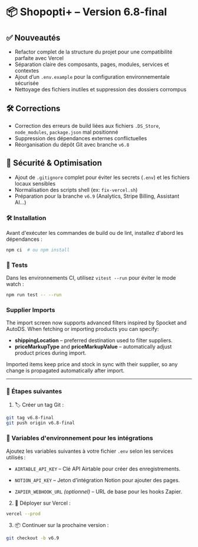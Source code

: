 # 📦 Shopopti+ – Version 6.8-final

## ✅ Nouveautés
- Refactor complet de la structure du projet pour une compatibilité parfaite avec Vercel
- Séparation claire des composants, pages, modules, services et contextes
- Ajout d’un `.env.example` pour la configuration environnementale sécurisée
- Nettoyage des fichiers inutiles et suppression des dossiers corrompus

## 🛠️ Corrections
- Correction des erreurs de build liées aux fichiers `.DS_Store`, `node_modules`, `package.json` mal positionné
- Suppression des dépendances externes conflictuelles
- Réorganisation du dépôt Git avec branche `v6.8`

## 🔐 Sécurité & Optimisation
- Ajout de `.gitignore` complet pour éviter les secrets (`.env`) et les fichiers locaux sensibles
- Normalisation des scripts shell (ex: `fix-vercel.sh`)
- Préparation pour la branche `v6.9` (Analytics, Stripe Billing, Assistant AI...)

### 🛠 Installation

Avant d'exécuter les commandes de build ou de lint, installez d'abord les dépendances :

```bash
npm ci  # ou npm install
```

### 🧪 Tests

Dans les environnements CI, utilisez `vitest --run` pour éviter le mode watch :

```bash
npm run test -- --run
```

### Supplier Imports

The import screen now supports advanced filters inspired by Spocket and AutoDS.
When fetching or importing products you can specify:

- **shippingLocation** – preferred destination used to filter suppliers.
- **priceMarkupType** and **priceMarkupValue** – automatically adjust product prices during import.

Imported items keep price and stock in sync with their supplier, so any change
is propagated automatically after import.

---

### 🚀 Étapes suivantes

1. 🏷️ Créer un tag Git :
```bash
git tag v6.8-final
git push origin v6.8-final
```

### 📄 Variables d'environnement pour les intégrations

Ajoutez les variables suivantes à votre fichier `.env` selon les services utilisés :

* `AIRTABLE_API_KEY` – Clé API Airtable pour créer des enregistrements.

* `NOTION_API_KEY` – Jeton d’intégration Notion pour ajouter des pages.

* `ZAPIER_WEBHOOK_URL` *(optionnel)* – URL de base pour les hooks Zapier.

2. 🚀 Déployer sur Vercel :

```bash
vercel --prod
```

3. 📦 Continuer sur la prochaine version :

```bash
git checkout -b v6.9
```

